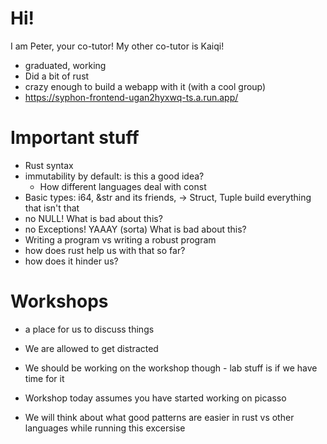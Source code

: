 # Hi!

I am Peter, your co-tutor! My other co-tutor is Kaiqi!
- graduated, working 
- Did a bit of rust
- crazy enough to build a webapp with it (with a cool group)
- https://syphon-frontend-ugan2hyxwq-ts.a.run.app/

# Important stuff
- Rust syntax
- immutability by default: is this a good idea?
  - How different languages deal with const
- Basic types: i64, &str and its friends, -> Struct, Tuple build everything that isn't that
- no NULL! What is bad about this?
- no Exceptions! YAAAY (sorta) What is bad about this?
- Writing a program vs writing a robust program
 - how does rust help us with that so far?
 - how does it hinder us?

# Workshops
- a place for us to discuss things
- We are allowed to get distracted
- We should be working on the workshop though - lab stuff is if we have time for it
- Workshop today assumes you have started working on picasso

- We will think about what good patterns are easier in rust vs other languages while running this excersise

